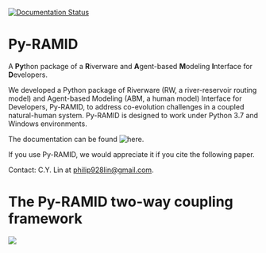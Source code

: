 [![Documentation Status](https://readthedocs.org/projects/py-ramid/badge/?version=latest)](https://py-ramid.readthedocs.io/en/latest/?badge=latest)

# Py-RAMID
A **Py**thon package of a **R**iverware and **A**gent-based **M**odeling **I**nterface for **D**evelopers.

We developed a Python package of Riverware (RW, a river-reservoir routing model) and Agent-based Modeling (ABM, a human model) Interface for Developers, Py-RAMID, to address co-evolution challenges in a coupled natural-human system. Py-RAMID is designed to work under Python 3.7 and Windows environments. 

The documentation can be found ![here](https://py-ramid.readthedocs.io/en/latest/?).

If you use Py-RAMID, we would appreciate it if you cite the following paper.

Contact: C.Y. Lin at philip928lin@gmail.com.

# The Py-RAMID two-way coupling framework
![](https://i.imgur.com/WQhMuvi.png)
